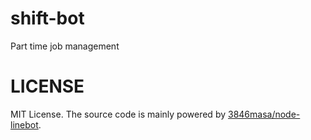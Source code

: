 shift-bot
=====

Part time job management


# LICENSE

MIT License. The source code is mainly powered by [3846masa/node-linebot](https://github.com/3846masa/node-linebot).
